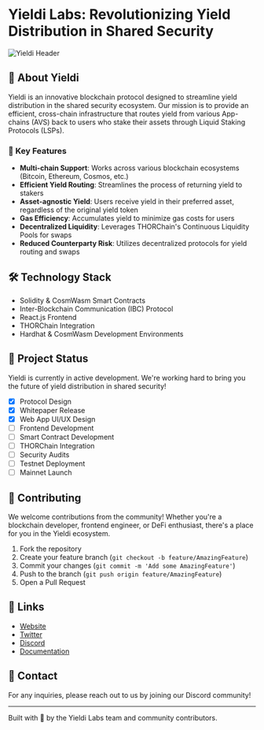# Yieldi Labs: Revolutionizing Yield Distribution in Shared Security

![Yieldi Header](https://github.com/user-attachments/assets/46af2903-8b33-4fcf-ba27-a6dcbf9e77ec)

## 🚀 About Yieldi

Yieldi is an innovative blockchain protocol designed to streamline yield distribution in the shared security ecosystem. Our mission is to provide an efficient, cross-chain infrastructure that routes yield from various App-chains (AVS) back to users who stake their assets through Liquid Staking Protocols (LSPs).

### 🌟 Key Features

- **Multi-chain Support**: Works across various blockchain ecosystems (Bitcoin, Ethereum, Cosmos, etc.)
- **Efficient Yield Routing**: Streamlines the process of returning yield to stakers
- **Asset-agnostic Yield**: Users receive yield in their preferred asset, regardless of the original yield token
- **Gas Efficiency**: Accumulates yield to minimize gas costs for users
- **Decentralized Liquidity**: Leverages THORChain's Continuous Liquidity Pools for swaps
- **Reduced Counterparty Risk**: Utilizes decentralized protocols for yield routing and swaps

## 🛠️ Technology Stack

- Solidity & CosmWasm Smart Contracts
- Inter-Blockchain Communication (IBC) Protocol
- React.js Frontend
- THORChain Integration
- Hardhat & CosmWasm Development Environments

## 🚧 Project Status

Yieldi is currently in active development. We're working hard to bring you the future of yield distribution in shared security!

- [x] Protocol Design
- [x] Whitepaper Release
- [x] Web App UI/UX Design
- [ ] Frontend Development
- [ ] Smart Contract Development
- [ ] THORChain Integration
- [ ] Security Audits
- [ ] Testnet Deployment
- [ ] Mainnet Launch

## 🤝 Contributing

We welcome contributions from the community! Whether you're a blockchain developer, frontend engineer, or DeFi enthusiast, there's a place for you in the Yieldi ecosystem.

1. Fork the repository
2. Create your feature branch (`git checkout -b feature/AmazingFeature`)
3. Commit your changes (`git commit -m 'Add some AmazingFeature'`)
4. Push to the branch (`git push origin feature/AmazingFeature`)
5. Open a Pull Request

## 🔗 Links

- [Website](https://yieldi.xyz)
- [Twitter](https://twitter.com/yieldi_xyz)
- [Discord]()
- [Documentation](https://github.com/yieldi-labs/docs)

## 💬 Contact

For any inquiries, please reach out to us by joining our Discord community!

---

Built with 💙 by the Yieldi Labs team and community contributors.

<!--

**Here are some ideas to get you started:**

🙋‍♀️ A short introduction - what is your organization all about?
🌈 Contribution guidelines - how can the community get involved?
👩‍💻 Useful resources - where can the community find your docs? Is there anything else the community should know?
🍿 Fun facts - what does your team eat for breakfast?
🧙 Remember, you can do mighty things with the power of [Markdown](https://docs.github.com/github/writing-on-github/getting-started-with-writing-and-formatting-on-github/basic-writing-and-formatting-syntax)
-->
